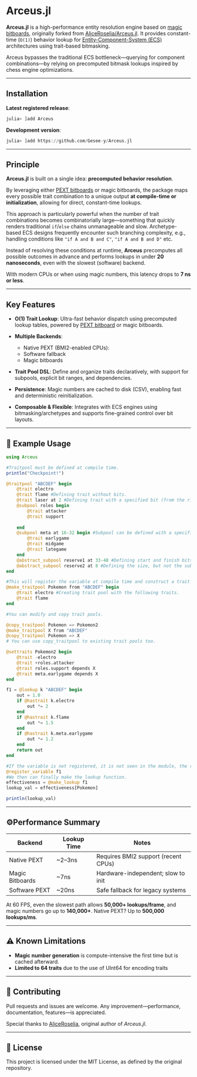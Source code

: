 # Arceus.jl

**Arceus.jl** is a high-performance entity resolution engine based on [magic bitboards](https://www.chessprogramming.org/Magic_Bitboards), originally forked from [AliceRoselia/Arceus.jl](https://github.com/AliceRoselia/Arceus.jl). It provides constant-time (`O(1)`) behavior lookup for [Entity-Component-System (ECS)](https://en.wikipedia.org/wiki/Entity_component_system) architectures using trait-based bitmasking.

Arceus bypasses the traditional ECS bottleneck—querying for component combinations—by relying on precomputed bitmask lookups inspired by chess engine optimizations.

---

## Installation

**Latest registered release**:

```julia
julia> ]add Arceus
```

**Development version**:

```julia
julia> ]add https://github.com/Gesee-y/Arceus.jl
```
---

## Principle

**Arceus.jl** is built on a single idea: **precomputed behavior resolution**.

By leveraging either [PEXT bitboards](https://www.chessprogramming.org/BMI2) or magic bitboards, the package maps every possible trait combination to a unique output **at compile-time or initialization**, allowing for direct, constant-time lookups.

This approach is particularly powerful when the number of trait combinations becomes combinatorially large—something that quickly renders traditional `if`/`else` chains unmanageable and slow. Archetype-based ECS designs frequently encounter such branching complexity, e.g., handling conditions like `"if A and B and C"`, `"if A and B and D"` etc.

Instead of resolving these conditions at runtime, **Arceus** precomputes all possible outcomes in advance and performs lookups in under **20 nanoseconds**, even with the slowest (software) backend.

With modern CPUs or when using magic numbers, this latency drops to **7 ns or less**.

---

## Key Features

* **O(1) Trait Lookup**: Ultra-fast behavior dispatch using precomputed lookup tables, powered by [PEXT bitboard](https://www.chessprogramming.org/BMI2) or magic bitboards.
* **Multiple Backends**:

  * Native PEXT (BMI2-enabled CPUs):
  * Software fallback
  * Magic bitboards
* **Trait Pool DSL**: Define and organize traits declaratively, with support for subpools, explicit bit ranges, and dependencies.
* **Persistence**: Magic numbers are cached to disk (CSV), enabling fast and deterministic reinitialization.
* **Composable & Flexible**: Integrates with ECS engines using bitmasking/archetypes and supports fine-grained control over bit layouts.

---

## 🔧 Example Usage

```julia
using Arceus

#Traitpool must be defined at compile time.
println("Checkpoint!")

@traitpool "ABCDEF" begin
    @trait electro
    @trait flame #Defining trait without bits.
    @trait laser at 2 #Defining trait with a specified bit (from the right or least significant.)
    @subpool roles begin
        @trait attacker
        @trait support
        
    end
    @subpool meta at 16-32 begin #Subpool can be defined with a specified number of bits, but for a concrete subpool, the number of bits can be defined.
        @trait earlygame
        @trait midgame
        @trait lategame
    end
    @abstract_subpool reserve1 at 33-48 #Defining start and finish bits.
    @abstract_subpool reserve2 at 8 #Defining the size, but not the sub_trait.
end

#This will register the variable at compile time and construct a trait pool at runtime.
@make_traitpool Pokemon from "ABCDEF" begin
    @trait electro #Creating trait pool with the following traits.
    @trait flame
end

#You can modify and copy trait pools.

@copy_traitpool Pokemon => Pokemon2
@make_traitpool X from "ABCDEF"
@copy_traitpool Pokemon => X
# You can use copy_traitpool to existing trait pools too.

@settraits Pokemon2 begin
    @trait -electro 
    @trait +roles.attacker
    @trait roles.support depends X
    @trait meta.earlygame depends X
end

f1 = @lookup k "ABCDEF" begin
    out = 1.0
    if @hastrait k.electro
        out *= 2
    end
    if @hastrait k.flame
        out *= 1.5 
    end
    if @hastrait k.meta.earlygame
        out *= 1.2
    end
    return out
end

#If the variable is not registered, it is not seen in the module, the result is error finding variable of that name.
@register_variable f1
#We then can finally make the lookup function.
effectiveness = @make_lookup f1
lookup_val = effectiveness[Pokemon]

println(lookup_val)
```

---

## ⚙Performance Summary

| Backend         | Lookup Time | Notes                               |
| --------------- | ----------- | ----------------------------------- |
| Native PEXT     | \~2–3ns     | Requires BMI2 support (recent CPUs) |
| Magic Bitboards | \~7ns       | Hardware-independent; slow to init  |
| Software PEXT   | \~20ns      | Safe fallback for legacy systems    |

At 60 FPS, even the slowest path allows **50,000+ lookups/frame**, and magic numbers go up to **140,000+**. Native PEXT? Up to **500,000 lookups/ms**.

---

## ⚠️ Known Limitations

* **Magic number generation** is compute-intensive the first time but is cached afterward.
* **Limited to 64 traits** due to the use of UInt64 for encoding traits

---

## 🤝 Contributing

Pull requests and issues are welcome. Any improvement—performance, documentation, features—is appreciated.

Special thanks to [AliceRoselia](https://github.com/AliceRoselia), original author of *Arceus.jl*.

---

## 📝 License

This project is licensed under the MIT License, as defined by the original repository.
